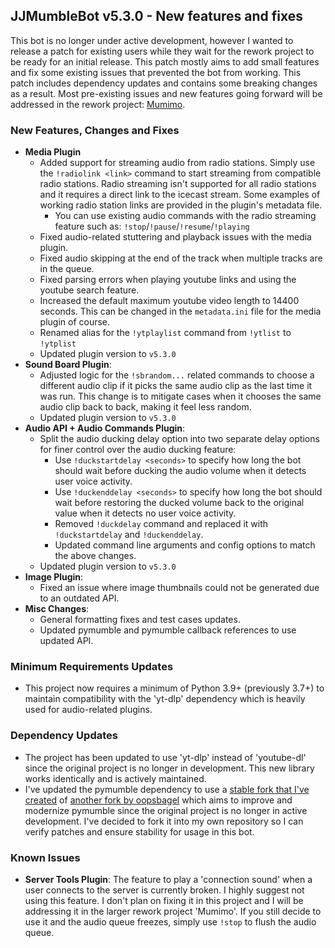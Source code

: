 ## JJMumbleBot v5.3.0 - New features and fixes

This bot is no longer under active development, however I wanted
to release a patch for existing users while they wait for the rework project to be ready for an initial release. This patch mostly aims to add small features and fix some existing issues that prevented the bot from working. This patch includes dependency updates and contains some breaking changes as a result.
Most pre-existing issues and new features going forward will be addressed in the rework project: [Mumimo](https://github.com/DuckBoss/Mumimo).

### New Features, Changes and Fixes
- <b>Media Plugin</b>
    - Added support for streaming audio from radio stations.
    Simply use the `!radiolink <link>` command to start streaming from compatible radio stations.
    Radio streaming isn't supported for all radio stations and it requires a direct link to the icecast stream.
    Some examples of working radio station links are provided in the plugin's metadata file.
        - You can use existing audio commands with the radio streaming feature such as: `!stop`/`!pause`/`!resume`/`!playing`
    - Fixed audio-related stuttering and playback issues with the media plugin.
    - Fixed audio skipping at the end of the track when multiple tracks are in the queue.
    - Fixed parsing errors when playing youtube links and using the youtube search feature.
    - Increased the default maximum youtube video length to 14400 seconds. This can be changed in the `metadata.ini` file for the media plugin of course.
    - Renamed alias for the `!ytplaylist` command from `!ytlist` to `!ytplist`
    - Updated plugin version to `v5.3.0`
- <b>Sound Board Plugin</b>:
    - Adjusted logic for the `!sbrandom...` related commands to choose a different audio clip if it picks the same audio clip as the last time it was run. This change is to mitigate cases when it chooses the same audio clip back to back, making it feel less random.
    - Updated plugin version to `v5.3.0`
- <b>Audio API + Audio Commands Plugin</b>:
    - Split the audio ducking delay option into two separate delay options for finer control
    over the audio ducking feature:
        - Use `!duckstartdelay <seconds>` to specify how long the bot should wait before ducking the audio volume when it detects user voice activity.
        - Use `!duckenddelay <seconds>` to specify how long the bot should wait before restoring the ducked volume back to the original value when it detects no user voice activity.
        - Removed `!duckdelay` command and replaced it with  `!duckstartdelay` and `!duckenddelay`.
        - Updated command line arguments and config options to match the above changes.
    - Updated plugin version to `v5.3.0`
- <b>Image Plugin</b>:
    - Fixed an issue where image thumbnails could not be generated due to an outdated API.
- <b>Misc Changes</b>:
    - General formatting fixes and test cases updates.
    - Updated pymumble and pymumble callback references to use updated API.

### Minimum Requirements Updates
 - This project now requires a minimum of Python 3.9+ (previously 3.7+) to maintain compatibility with the 'yt-dlp' dependency which is heavily used for audio-related plugins.

### Dependency Updates
 - The project has been updated to use 'yt-dlp' instead of 'youtube-dl' since the original project is no longer in development. This new library works identically and is actively maintained.
 - I've updated the pymumble dependency to use a [stable fork that I've created](https://github.com/DuckBoss/pymumble) of [another fork by oopsbagel](https://github.com/oopsbagel/pymumble) which aims to improve and modernize pymumble since the original project is no longer in active development. I've decided to fork it into my own repository so I can verify patches and ensure stability for usage in this bot.

### Known Issues
 - <b>Server Tools Plugin</b>: The feature to play a 'connection sound' when a user connects to the server is
 currently broken. I highly suggest not using this feature. I don't plan on
 fixing it in this project and I will be addressing it in the larger rework project 'Mumimo'.
 If you still decide to use it and the audio queue freezes, simply use `!stop` to flush the audio queue.
